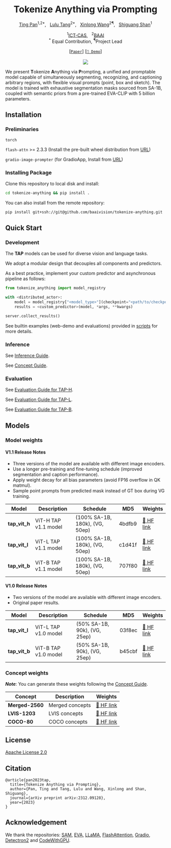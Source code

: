 <div align="center">

<h1>Tokenize Anything via Prompting</h1>

[Ting Pan](https://github.com/PhyscalX/)<sup>1,2*</sup>, &nbsp; [Lulu Tang](https://github.com/lulutang0608)<sup>2*</sup>, &nbsp; [Xinlong Wang](https://www.xloong.wang/)<sup>2¶</sup>, &nbsp; [Shiguang Shan](https://scholar.google.com/citations?user=Vkzd7MIAAAAJ&hl=en)<sup>1</sup>

<sup>1</sup>[ICT-CAS](http://english.ict.cas.cn/), &nbsp; <sup>2</sup>[BAAI](https://www.baai.ac.cn/english.html)<br>
<sup>*</sup> Equal Contribution, <sup>¶</sup>Project Lead

[[`Paper`](https://arxiv.org/pdf/2312.09128.pdf)] [[`🤗 Demo`](https://huggingface.co/spaces/BAAI/tokenize-anything)]
<br><br><image src="assets/model_overview.png"/>

</div>

We present **T**okenize **A**nything via **P**rompting, a unified and promptable model capable of simultaneously segmenting, recognizing, and captioning arbitrary regions, with flexible visual prompts (point, box and sketch). The model is trained with exhaustive segmentation masks sourced from SA-1B, coupled with semantic priors from a pre-trained EVA-CLIP with 5 billion parameters.

## Installation

### Preliminaries

``torch``

``flash-attn`` >= 2.3.3 (Install the pre-built wheel distribution from [URL](https://github.com/Dao-AILab/flash-attention/releases))

``gradio-image-prompter`` (for GradioApp, Install from [URL](https://github.com/PhyscalX/gradio-image-prompter))

### Installing Package

Clone this repository to local disk and install:

```bash
cd tokenize-anything && pip install .
```

You can also install from the remote repository: 

```bash
pip install git+ssh://git@github.com/baaivision/tokenize-anything.git
```

## Quick Start

### Development

The **TAP** models can be used for diverse vision and language tasks. 

We adopt a modular design that decouples all components and predictors.

As a best practice, implement your custom predictor and asynchronous pipeline as follows:

```python
from tokenize_anything import model_registry

with <distributed_actor>:
    model = model_registry["<model_type>"](checkpoint="<path/to/checkpoint>")
    results = <custom_predictor>(model, *args, **kwargs)

server.collect_results()
```

See builtin examples (web-demo and evaluations) provided in [scripts](scripts/) for more details.

### Inference

See [Inference Guide](notebooks/inference.ipynb).

See [Concept Guide](notebooks/concept.ipynb).

### Evaluation

See [Evaluation Guide for TAP-H](notebooks/evaluation_tap_vit_h_v1_1.ipynb).

See [Evaluation Guide for TAP-L](notebooks/evaluation_tap_vit_l_v1_1.ipynb).

See [Evaluation Guide for TAP-B](notebooks/evaluation_tap_vit_b_v1_1.ipynb).

## Models

### Model weights

#### V1.1 Release Notes

- Three versions of the model are available with different image encoders.
- Use a longer pre-training and fine-tuning schedule (improved segmentation and caption performance).
- Apply weight decay for all bias parameters (avoid FP16 overflow in QK matmul).
- Sample point prompts from predicted mask instead of GT box during VG training.

| Model | Description | Schedule | MD5 | Weights |
| ----- | ------------| ------ | ----| ------ |
| **tap_vit_h** | ViT-H TAP v1.1 model | (100% SA-1B, 180k), (VG, 50ep) | 4bdfb9 | [🤗 HF link](https://huggingface.co/BAAI/tokenize-anything/blob/main/models/tap_vit_h_v1_1.pkl) |
| **tap_vit_l** | ViT-L TAP v1.1 model | (100% SA-1B, 180k), (VG, 50ep) | c1d41f | [🤗 HF link](https://huggingface.co/BAAI/tokenize-anything/blob/main/models/tap_vit_l_v1_1.pkl) |
| **tap_vit_b** | ViT-B TAP v1.1 model | (100% SA-1B, 180k), (VG, 50ep) | 707f80 | [🤗 HF link](https://huggingface.co/BAAI/tokenize-anything/blob/main/models/tap_vit_b_v1_1.pkl) |

#### V1.0 Release Notes

- Two versions of the model are available with different image encoders.
- Original paper results.

| Model | Description | Schedule | MD5 | Weights |
| ----- | ------------| ------ | ----| ------ |
| **tap_vit_l** | ViT-L TAP v1.0 model | (50% SA-1B, 90k), (VG, 25ep) | 03f8ec | [🤗 HF link](https://huggingface.co/BAAI/tokenize-anything/blob/main/models/tap_vit_l_v1_0.pkl) |
| **tap_vit_b** | ViT-B TAP v1.0 model | (50% SA-1B, 90k), (VG, 25ep) | b45cbf | [🤗 HF link](https://huggingface.co/BAAI/tokenize-anything/blob/main/models/tap_vit_b_v1_0.pkl) |

### Concept weights

***Note***: You can generate these weights following the [Concept Guide](notebooks/concept.ipynb).

| Concept | Description | Weights |
| ------- | ------------| ------ |
| **Merged-2560** | Merged concepts | [🤗 HF link](https://huggingface.co/BAAI/tokenize-anything/blob/main/concepts/merged_2560.pkl) |
| **LVIS-1203**   | LVIS concepts | [🤗 HF link](https://huggingface.co/BAAI/tokenize-anything/blob/main/concepts/lvis_1203.pkl) |
| **COCO-80**   | COCO concepts  | [🤗 HF link](https://huggingface.co/BAAI/tokenize-anything/blob/main/concepts/coco_80.pkl) |

## License
[Apache License 2.0](LICENSE)

## Citation

```
@article{pan2023tap,
  title={Tokenize Anything via Prompting},
  author={Pan, Ting and Tang, Lulu and Wang, Xinlong and Shan, Shiguang},
  journal={arXiv preprint arXiv:2312.09128},
  year={2023}
}
```

## Acknowledgement

We thank the repositories: [SAM](https://github.com/facebookresearch/segment-anything), [EVA](https://github.com/baaivision/EVA), [LLaMA](https://github.com/facebookresearch/llama), [FlashAttention](https://github.com/Dao-AILab/flash-attention), [Gradio](https://github.com/gradio-app/gradio), [Detectron2](https://github.com/facebookresearch/detectron2) and [CodeWithGPU](https://github.com/seetacloud/codewithgpu).
